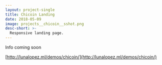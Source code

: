 ```yaml
---
layout: project-single
title: Chicoin Landing
date: 2018-05-09
image: projects__chicoin__sshot.png
desc-short: >-
  Responsive landing page.
---
```

Info coming soon

[http://lunalopez.ml/demos/chicoin/](http://lunalopez.ml/demos/chicoin/)